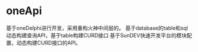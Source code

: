 # oneApi
 基于oneDelphi进行开发，采用重构火神中间层的。
 基于database的table和sql动态构建查询API，基于table构建CURD接口
 基于SunDEV快速开发平台的模块配置，动态构建CURD接口的API。
